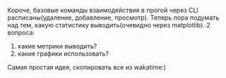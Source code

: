 Короче, базовые команды взаимодействия в прогой через CLI расписаны(удаление, добавление, просмотр). Теперь пора подумать над тем, какую статистику выводить(очевидно через matplotlib).
2 вопроса: 
1. какие метрики выводить?
2. какие графики использовать?

Самая простая идея, скопировать все из wakatime:)
